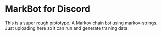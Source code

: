 # MarkBot for Discord
This is a super rough prototype. A Markov chain bot using markov-strings. Just uploading here so it can run and generate training data.
